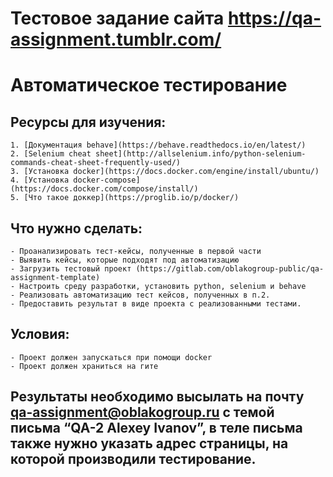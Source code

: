 # Тестовое задание сайта https://qa-assignment.tumblr.com/
# Автоматическое тестирование 
## Ресурсы для изучения:

    1. [Документация behave](https://behave.readthedocs.io/en/latest/)
    2. [Selenium cheat sheet](http://allselenium.info/python-selenium-commands-cheat-sheet-frequently-used/)
    3. [Установка docker](https://docs.docker.com/engine/install/ubuntu/)
    4. [Установка docker-compose](https://docs.docker.com/compose/install/)
    5. [Что такое доккер](https://proglib.io/p/docker/)

## Что нужно сделать:

    - Проанализировать тест-кейсы, полученные в первой части
    - Выявить кейсы, которые подходят под автоматизацию
    - Загрузить тестовый проект (https://gitlab.com/oblakogroup-public/qa-assignment-template)
    - Настроить среду разработки, установить python, selenium и behave
    - Реализовать автоматизацию тест кейсов, полученных в п.2.
    - Предоставить результат в виде проекта с реализованными тестами.

## Условия:

    - Проект должен запускаться при помощи docker
    - Проект должен храниться на гите

## Результаты необходимо высылать на почту qa-assignment@oblakogroup.ru с темой письма “QA-2 Alexey Ivanov”,  в теле письма также нужно указать адрес страницы, на которой производили тестирование.